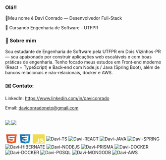 ### Olá!! 
👋Meu nome é Davi Conrado — Desenvolvedor Full-Stack 

🔭 Cursando Engenharia de Software - UTFPR

### 🚀 Sobre mim

Sou estudante de Engenharia de Software pela UTFPR em Dois Vizinhos-PR — sou apaixonado por construir aplicações web escaláveis e com boas práticas de engenharia. Tenho focado meus estudos em Front‑end moderno (React + TypeScript) e Back‑end com Node.js / Java (Spring Boot), além de bancos relacionais e não-relacionais, docker e AWS.

### ✉️ Contato:

LinkedIn: https://www.linkedin.com/in/daviconrado

Email: daviconradoneto@gmail.com
##
<a href="https://github.com/anuraghazra/github-readme-stats">
  <img height=200 align="center" src="https://github-readme-stats.vercel.app/api?username=daviconrado&theme=dark&card_width=300" />
</a>
<a href="https://github.com/anuraghazra/convoychat">
  <img height=200 align="center" src="https://github-readme-stats.vercel.app/api/top-langs?username=daviconrado&layout=normal&langs_count=5&card_width=300&theme=dark"/>
</a>

##
<div>
  <img align="center" alt="Davi-HTML" height="30" width="40" src="https://raw.githubusercontent.com/devicons/devicon/master/icons/html5/html5-original.svg">
  <img align="center" alt="Davi-CSS" height="30" width="40" src="https://raw.githubusercontent.com/devicons/devicon/master/icons/css3/css3-original.svg">        
  <img align="center" alt="Davi-JS" height="30" width="40" src="https://raw.githubusercontent.com/devicons/devicon/master/icons/javascript/javascript-plain.svg">
  <img align="center" alt="Davi-TS" height="30" width="40" src="https://cdn.jsdelivr.net/gh/devicons/devicon@latest/icons/typescript/typescript-original.svg" /> 
  <img align="center" alt="Davi-REACT" height="30" width="40"src="https://cdn.jsdelivr.net/gh/devicons/devicon@latest/icons/react/react-original.svg" />   
  <img align="center" alt="Davi-JAVA" height="30" width="40" src="https://cdn.jsdelivr.net/gh/devicons/devicon@latest/icons/java/java-original.svg" />
  <img align="center" alt="Davi-SPRING" height="30" width="40" src="https://cdn.jsdelivr.net/gh/devicons/devicon@latest/icons/spring/spring-original-wordmark.svg" />
  <img align="center" alt="Davi-HIBERNATE" height="30" width="40" src="https://cdn.jsdelivr.net/gh/devicons/devicon@latest/icons/hibernate/hibernate-plain-wordmark.svg" />
  <img align="center" alt="Davi-NODEJS" height="30" width="40"src="https://cdn.jsdelivr.net/gh/devicons/devicon@latest/icons/nodejs/nodejs-plain-wordmark.svg" />
  <img align="center" alt="Davi-PRISMA" height="30" width="40"src="https://cdn.jsdelivr.net/gh/devicons/devicon@latest/icons/prisma/prisma-original.svg" />
  <img align="center" alt="Davi-DOCKER" height="30" width="40" src="https://cdn.jsdelivr.net/gh/devicons/devicon@latest/icons/docker/docker-original-wordmark.svg" />   
  <img align="center" alt="Davi-DOCKER" height="30" width="40" src="https://cdn.jsdelivr.net/gh/devicons/devicon@latest/icons/git/git-plain-wordmark.svg" />   
  <img align="center" alt="Davi-PGSQL" height="30" width="40" src="https://cdn.jsdelivr.net/gh/devicons/devicon@latest/icons/postgresql/postgresql-original.svg" />   
  <img align="center" alt="Davi-MONGODB" height="30" width="40" src="https://cdn.jsdelivr.net/gh/devicons/devicon@latest/icons/mongodb/mongodb-original-wordmark.svg" />  
  <img align="center" alt="Davi-AWS" height="30" width="40" src="https://cdn.jsdelivr.net/gh/devicons/devicon@latest/icons/amazonwebservices/amazonwebservices-original-wordmark.svg" />   
  
</div>
